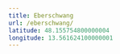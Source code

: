 ```yaml
---
title: Eberschwang
url: /eberschwang/
latitude: 48.155754800000004
longitude: 13.561624100000001
---
```

